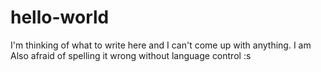 # hello-world

I'm thinking of what to write here and I can't come up with anything. I am Also afraid of spelling it wrong without language control :s
